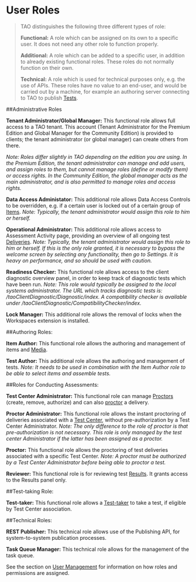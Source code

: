 <!--
created_at: 2018-11-05
authors:         
    - "Catherine Pease"
--> 

# User Roles


>TAO distinguishes the following three different types of role:
>
>**Functional:** A role which can be assigned on its own to a specific user. It does not need any other role to function properly.
>
>**Additional:** A role which can be added to a specific user, in addition to already existing functional roles. These roles do not normally function on their own.
>
>**Technical:** A role which is used for technical purposes only, e.g. the use of APIs. These roles have no value to an end-user, and would be carried out by a machine, for example an authoring server connecting to TAO to publish [Tests](../appendix/glossary.md#test).



##Administrative Roles

**Tenant Administrator/Global Manager:** This functional role allows full access to a TAO tenant. This account (Tenant Administrator for the Premium Edition and Global Manager for the Community Edition) is provided to clients; the tenant administrator (or global manager) can create others from there. 

*Note: Roles differ slightly in TAO depending on the edition you are using. In the Premium Edition, the tenant administrator can manage and add users, and assign roles to them, but cannot manage roles (define or modify them) or access rights. In the Community Edition, the global manager acts as the main administrator, and is also permitted to manage roles and access rights.*


**Data Access Administator:** This additional role allows Data Access Controls to be overridden, e.g. if a certain user is locked out of a certain group of [Items](../appendix/glossary.md#item). *Note: Typically, the tenant administrator would assign this role to him or herself.*

**Operational Administrator:** This additional role allows access to Assessment Activity page, providing an overview of all ongoing test [Deliveries](../appendix/glossary.md#delivery). *Note: Typically, the tenant administrator would assign this role to him or herself. If this is the only role granted, it is necessary to bypass the welcome screen by selecting any functionality, then go to Settings. It is heavy on performance, and so should be used with caution.*

**Readiness Checker:** This functional role allows access to the client diagnostic overview panel, in order to keep track of diagnostic tests which have been run. *Note: This role would typically be assigned to the local systems administrator. The URL which tracks diagnostic tests is: /taoClientDiagnostic/Diagnostic/index. A compatibility checker is available under /taoClientDiagnostic/CompatibilityChecker/index.*

**Lock Manager:** This additional role allows the removal of locks when the Workspaces extension is installed.


##Authoring Roles:

**Item Author:** This functional role allows the authoring and management of items and [Media](../media/media-manager.md).

**Test Author:** This additional role allows the authoring and management of tests. *Note: It needs to be used in combination with the Item Author role to be able to select items and assemble tests.*

##Roles for Conducting Assessments:

**Test Center Administrator:** This functional role can manage [Proctors](../appendix/glossary.md#proctor) (create, remove, authorize) and can also [proctor](../test-center/proctoring.md) a delivery.

**Proctor Administrator:** This functional role allows the instant proctoring of deliveries associated with a [Test Center](../appendix/glossary.md#test-center), without pre-authorization by a Test Center Administrator. *Note: The only difference to the role of proctor is that pre-authorization is not necessary. This role is only managed by the test center Administrator if the latter has been assigned as a proctor.*

**Proctor:** This functional role allows the proctoring of test deliveries associated with a specific Test Center. *Note: A proctor must be authorized by a Test Center Administrator before being able to proctor a test.*

**Reviewer:** This functional role is for reviewing test [Results](../appendix/glossary.md#results). It grants access to the Results panel only.

##Test-taking Role:

**Test-taker:** This functional role allows a [Test-taker](../appendix/glossary.md#test-taker) to take a test, if eligible by Test Center association.

##Technical Roles:

**REST Publisher:** This technical role allows use of the Publishing API, for system-to-system publication processes.

**Task Queue Manager:** This technical role allows for the management of the task queue.

See the section on [User Management](../administrative-features/user-management.md) for information on how roles and permissions are assigned.



